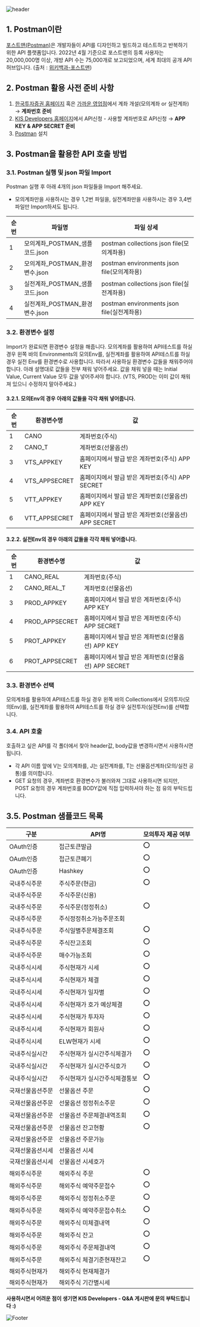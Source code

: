 ![header](https://capsule-render.vercel.app/api?type=waving&color=gradient&height=300&section=header&text=한국투자증권%20KIS%20Developers&fontSize=50&animation=fadeIn&fontAlignY=38&desc=Open%20Trading%20API%20Postman%20Sample%20Code&descAlignY=51&descAlign=62)


## 1. Postman이란

[포스트맨(Postman)](https://www.postman.com/)은 개발자들이 API를 디자인하고 빌드하고 테스트하고 반복하기 위한 API 플랫폼입니다. 2022년 4월 기준으로 포스트맨의 등록 사용자는 20,000,000명 이상, 개방 API 수는 75,000개로 보고되었으며, 세계 최대의 공개 API 허브입니다. (출처 : [위키백과-포스트맨](https://ko.wikipedia.org/wiki/포스트맨_(소프트웨어)))


## 2. Postman 활용 사전 준비 사항
1.  [한국투자증권 홈페이지](https://securities.koreainvestment.com/main/A_CO_10004.jsp) 혹은 [가까운 영업점](https://securities.koreainvestment.com/main/customer/guide/branch/branch.jsp)에서 계좌 개설(모의계좌 or 실전계좌) → **계좌번호 준비**
2.  [KIS Developers 홈페이지](https://apiportal.koreainvestment.com/)에서 API신청 - 사용할 계좌번호로 API신청 → **APP KEY & APP SECRET 준비**
3.  [Postman](https://www.postman.com/downloads/) 설치


## 3. Postman을 활용한 API 호출 방법
### 3.1. Postman 실행 및 json 파일 Import
Postman 실행 후 아래 4개의 json 파일들을 Import 해주세요.
* 모의계좌만을 사용하시는 경우 1,2번 파일을, 실전계좌만을 사용하시는 경우 3,4번 파일만 Import하셔도 됩니다.

|순번 |파일명 |파일 상세 |
|--|--|--|
|1|모의계좌_POSTMAN_샘플코드.json|postman collections json file(모의계좌용)|
|2|모의계좌_POSTMAN_환경변수.json|postman environments json file(모의계좌용)|
|3|실전계좌_POSTMAN_샘플코드.json|postman collections json file(실전계좌용)|
|4|실전계좌_POSTMAN_환경변수.json|postman environments json file(실전계좌용)|

### 3.2. 환경변수 설정
Import가 완료되면 환경변수 설정을 해줍니다. 모의계좌를 활용하여 API테스트를 하실 경우 왼쪽 바의 Environments의 모의Env를, 실전계좌를 활용하여 API테스트를 하실 경우 실전 Env를 환경변수로 사용합니다. 따라서 사용하실 환경변수 값들을 채워주어야 합니다. 아래 설명대로 값들을 전부 채워 넣어주세요. 값을 채워 넣을 때는 Initial Value, Current Value 모두 값을 넣어주셔야 합니다. (VTS, PROD는 이미 값이 채워져 있으니 수정하지 말아주세요.)

#### 3.2.1. 모의Env의 경우 아래의 값들을 각각 채워 넣어줍니다.
|순번 |환경변수명 |값 |
|--|--|--|
|1|CANO|계좌번호(주식)|
|2|CANO_T|계좌번호(선물옵션)|
|3|VTS_APPKEY|홈페이지에서 발급 받은 계좌번호(주식) APP KEY|
|4|VTS_APPSECRET|홈페이지에서 발급 받은 계좌번호(주식) APP SECRET|
|5|VTT_APPKEY|홈페이지에서 발급 받은 계좌번호(선물옵션) APP KEY|
|6|VTT_APPSECRET|홈페이지에서 발급 받은 계좌번호(선물옵션) APP SECRET|


#### 3.2.2. 실전Env의 경우 아래의 값들을 각각 채워 넣어줍니다.
|순번 |환경변수명 |값 |
|--|--|--|
|1|CANO_REAL|계좌번호(주식)|
|2|CANO_REAL_T|계좌번호(선물옵션)|
|3|PROD_APPKEY|홈페이지에서 발급 받은 계좌번호(주식) APP KEY|
|4|PROD_APPSECRET|홈페이지에서 발급 받은 계좌번호(주식) APP SECRET|
|5|PROT_APPKEY|홈페이지에서 발급 받은 계좌번호(선물옵션) APP KEY|
|6|PROT_APPSECRET|홈페이지에서 발급 받은 계좌번호(선물옵션) APP SECRET|


### 3.3. 환경변수 선택
모의계좌를 활용하여 API테스트를 하실 경우 왼쪽 바의 Collections에서 모의투자(모의Env)를, 실전계좌를 활용하여 API테스트를 하실 경우 실전투자(실전Env)를 선택합니다.


### 3.4. API 호출
호출하고 싶은 API를 각 폴더에서 찾아 header값, body값을 변경하시면서 사용하시면 됩니다.
* 각 API 이름 앞에 V는 모의계좌를, J는 실전계좌를, T는 선물옵션계좌(모의/실전 공통)를 의미합니다.
* GET 요청의 경우, 계좌번호 환경변수가 불러와져 그대로 사용하시면 되지만, POST 요청의 경우 계좌번호를 BODY값에 직접 입력하셔야 하는 점 유의 부탁드립니다.


## 3.5. Postman 샘플코드 목록

|구분 |API명 |모의투자 제공 여부|
|--|--|--|
|OAuth인증|접근토큰발급|⭕|
|OAuth인증|접근토큰폐기|⭕|
|OAuth인증|Hashkey|⭕|
|국내주식주문|주식주문(현금)|⭕|
|국내주식주문|주식주문(신용)| |
|국내주식주문|주식주문(정정취소)|⭕|
|국내주식주문|주식정정취소가능주문조회| |
|국내주식주문|주식일별주문체결조회|⭕|
|국내주식주문|주식잔고조회|⭕|
|국내주식주문|매수가능조회|⭕|
|국내주식시세|주식현재가 시세|⭕|
|국내주식시세|주식현재가 체결|⭕|
|국내주식시세|주식현재가 일자별|⭕|
|국내주식시세|주식현재가 호가 예상체결|⭕|
|국내주식시세|주식현재가 투자자|⭕|
|국내주식시세|주식현재가 회원사|⭕|
|국내주식시세|ELW현재가 시세|⭕|
|국내주식실시간|주식현재가 실시간주식체결가|⭕|
|국내주식실시간|주식현재가 실시간주식호가|⭕|
|국내주식실시간|주식현재가 실시간주식체결통보|⭕|
|국재선물옵션주문|선물옵션 주문|⭕|
|국재선물옵션주문|선물옵션 정정취소주문|⭕|
|국재선물옵션주문|선물옵션 주문체결내역조회|⭕|
|국재선물옵션주문|선물옵션 잔고현황|⭕|
|국재선물옵션주문|선물옵션 주문가능| |
|국재선물옵션시세|선물옵션 시세| |
|국재선물옵션시세|선물옵션 시세호가| |
|해외주식주문|해외주식 주문|⭕|
|해외주식주문|해외주식 예약주문접수|⭕|
|해외주식주문|해외주식 정정취소주문|⭕|
|해외주식주문|해외주식 예약주문접수취소|⭕|
|해외주식주문|해외주식 미체결내역|⭕|
|해외주식주문|해외주식 잔고|⭕|
|해외주식주문|해외주식 주문체결내역|⭕|
|해외주식주문|해외주식 체결기준현재잔고|⭕|
|해외주식현재가|해외주식 현재체결가| |
|해외주식현재가|해외주식 기간별시세| |


**사용하시면서 어려운 점이 생기면 KIS Developers - Q&A 게시판에 문의 부탁드립니다 :)**


![Footer](https://capsule-render.vercel.app/api?type=waving&color=gradient&height=200&section=footer)
